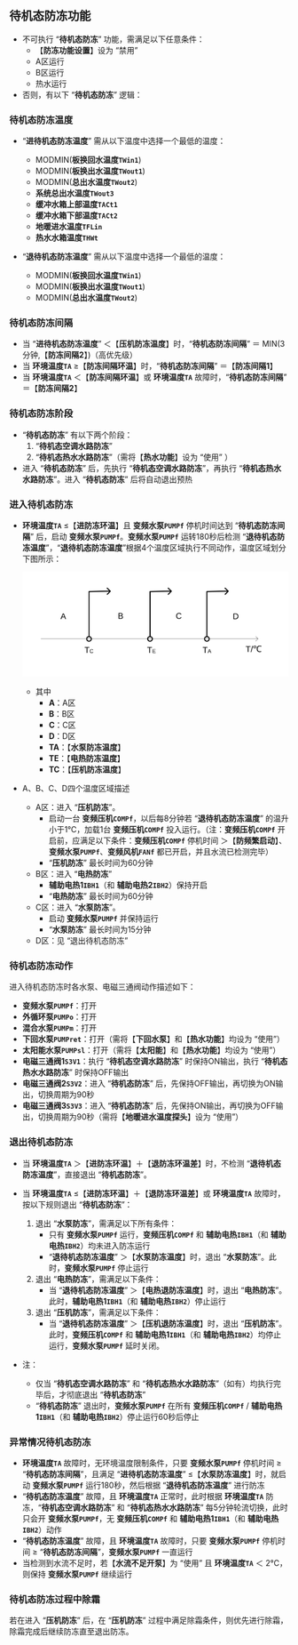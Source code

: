 <!-- 注意事项 -->
<!-- 起始分级标题：##（二级标题） -->

## 待机态防冻功能

- 不可执行 “**待机态防冻**” 功能，需满足以下任意条件：
  - 【**防冻功能设置**】设为 “禁用”
  - A区运行
  - B区运行
  - 热水运行
- 否则，有以下 “**待机态防冻**” 逻辑：

### 待机态防冻温度

- “**进待机态防冻温度**” 需从以下温度中选择一个最低的温度：
  - MODMIN(**板换回水温度`TWin1`**)
  - MODMIN(**板换出水温度`TWout1`**)
  - MODMIN(**总出水温度`TWout2`**)
  - **系统总出水温度`TWout3`**
  - **缓冲水箱上部温度`TACt1`**
  - **缓冲水箱下部温度`TACt2`**
  - **地暖进水温度`TFLin`**
  - **热水水箱温度`THWt`**

- “**退待机态防冻温度**” 需从以下温度中选择一个最低的温度：
  - MODMIN(**板换回水温度`TWin1`**)
  - MODMIN(**板换出水温度`TWout1`**)
  - MODMIN(**总出水温度`TWout2`**)

### 待机态防冻间隔

- 当 “**进待机态防冻温度**” ＜【**压机防冻温度**】时，“**待机态防冻间隔**” ＝ MIN(3分钟,【**防冻间隔2**】)（高优先级）
- 当 **环境温度`TA`** ≥【**防冻间隔环温**】时，“**待机态防冻间隔**” ＝【**防冻间隔1**】
- 当 **环境温度`TA`** ＜【**防冻间隔环温**】或 **环境温度`TA`** 故障时，“**待机态防冻间隔**” ＝【**防冻间隔2**】

### 待机态防冻阶段

- “**待机态防冻**” 有以下两个阶段：
  1. “**待机态空调水路防冻**”
  2. “**待机态热水水路防冻**”（需将【**热水功能**】设为 “使用” ）
- 进入 “**待机态防冻**” 后，先执行 “**待机态空调水路防冻**”，再执行 “**待机态热水水路防冻**”。进入 “**待机态防冻**” 后将自动退出预热

### 进入待机态防冻

- **环境温度`TA`** ≤【**进防冻环温**】且 **变频水泵`PUMPf`** 停机时间达到 “**待机态防冻间隔**” 后，启动 **变频水泵`PUMPf`**。**变频水泵`PUMPf`** 运转180秒后检测 “**退待机态防冻温度**”，“**退待机态防冻温度**”根据4个温度区域执行不同动作，温度区域划分下图所示：

  ![待机态防冻功能-进入待机态防冻](.img/待机态防冻功能-进入待机态防冻.svg#large)

  - 其中
    - **A**：A区
    - **B**：B区
    - **C**：C区
    - **D**：D区
    - **TA**：【**水泵防冻温度**】
    - **TE**：【**电热防冻温度**】
    - **TC**：【**压机防冻温度**】

- A、B、C、D四个温度区域描述
  - A区：进入 “**压机防冻**”。
    - 启动一台 **变频压机`COMPf`**，以后每8分钟若 “**退待机态防冻温度**” 的温升小于1℃，加载1台 **变频压机`COMPf`** 投入运行。（注：**变频压机`COMPf`** 开启前，应满足以下条件：**变频压机`COMPf`** 停机时间 ＞【**防频繁启动**】、**变频水泵`PUMPf`**、**变频风机`FANf`** 都已开启，并且水流已检测完毕）
    - “**压机防冻**” 最长时间为60分钟
  - B区：进入 “**电热防冻**”
    - **辅助电热1`IBH1`**（和 **辅助电热2`IBH2`**）保持开启
    - “**电热防冻**” 最长时间为60分钟
  - C区：进入 “**水泵防冻**”。
    - 启动 **变频水泵`PUMPf`** 并保持运行
    - “**水泵防冻**” 最长时间为15分钟
  - D区：见 “退出待机态防冻”

### 待机态防冻动作

进入待机态防冻时各水泵、电磁三通阀动作描述如下：

- **变频水泵`PUMPf`**：打开
- **外循环泵`PUMPo`**：打开
- **混合水泵`PUMPm`**：打开
- **下回水泵`PUMPret`**：打开（需将【**下回水泵**】和【**热水功能**】均设为 “使用”）
- **太阳能水泵`PUMPsl`**：打开（需将【**太阳能**】和【**热水功能**】均设为 “使用”）
- **电磁三通阀1`S3V1`**：执行 “**待机态空调水路防冻**” 时保持ON输出，执行 “**待机态热水水路防冻**” 时保持OFF输出
- **电磁三通阀2`S3V2`**：进入 “**待机态防冻**” 后，先保持OFF输出，再切换为ON输出，切换周期为90秒
- **电磁三通阀3`S3V3`**：进入 “**待机态防冻**” 后，先保持ON输出，再切换为OFF输出，切换周期为90秒（需将【**地暖进水温度探头**】设为 “使用”）

### 退出待机态防冻

- 当 **环境温度`TA`** ＞【**进防冻环温**】＋【**退防冻环温差**】时，不检测 “**退待机态防冻温度**”，直接退出 “**待机态防冻**”。
- 当 **环境温度`TA`** ≤【**进防冻环温**】＋【**退防冻环温差**】或 **环境温度`TA`** 故障时，按以下规则退出 “**待机态防冻**”：
  1. 退出 “**水泵防冻**”，需满足以下所有条件：
     - 只有 **变频水泵`PUMPf`** 运行，**变频压机`COMPf`** 和 **辅助电热`IBH1`**（和 **辅助电热`IBH2`**）均未进入防冻运行
     - “**退待机态防冻温度**” ＞【**水泵防冻温度**】时，退出 “**水泵防冻**”。此时，**变频水泵`PUMPf`** 停止运行
  2. 退出 “**电热防冻**”，需满足以下条件：
     - 当 “**退待机态防冻温度**” ＞【**电热退防冻温度**】时，退出 “**电热防冻**”。此时，**辅助电热1`IBH1`**（和 **辅助电热`IBH2`**）停止运行
  3. 退出 “**压机防冻**”，需满足以下条件：
     - 当 “**退待机态防冻温度**” ＞【**压机退防冻温度**】时，退出 “**压机防冻**”。此时，**变频压机`COMPf`** 和 **辅助电热1`IBH1`**（和 **辅助电热`IBH2`**）均停止运行，**变频水泵`PUMPf`** 延时关闭。

- 注：
  - 仅当 “**待机态空调水路防冻**” 和 “**待机态热水水路防冻**”（如有）均执行完毕后，才彻底退出 “**待机态防冻**”
  - “**待机态防冻**” 退出时，**变频水泵`PUMPf`** 在所有 **变频压机`COMPf`** / **辅助电热1`IBH1`**（和 **辅助电热`IBH2`**）停止运行60秒后停止

### 异常情况待机态防冻

- **环境温度`TA`** 故障时，无环境温度限制条件，只要 **变频水泵`PUMPf`** 停机时间 ≥ “**待机态防冻间隔**”，且满足 “**进待机态防冻温度**” ≤【**水泵防冻温度**】时，就启动 **变频水泵`PUMPf`** 运行180秒，然后根据 “**退待机态防冻温度**” 进行防冻
- “**待机态防冻温度**” 故障，且 **环境温度`TA`** 正常时，此时根据 **环境温度`TA`** 防冻，“**待机态空调水路防冻**” 和 “**待机态热水水路防冻**” 每5分钟轮流切换，此时只会开 **变频水泵`PUMPf`**，无 **变频压机`COMPf`** 和 **辅助电热1`IBH1`**（和 **辅助电热`IBH2`**）动作
- “**待机态防冻温度**” 故障，且 **环境温度`TA`** 故障时，只要 **变频水泵`PUMPf`** 停机时间 ≥ “**待机态防冻间隔**”，**变频水泵`PUMPf`** 一直运行
- 当检测到水流不足时，若【**水流不足开泵**】为 “使用” 且 **环境温度`TA`** ＜ 2℃，则保持 **变频水泵`PUMPf`** 继续运行

### 待机态防冻过程中除霜

若在进入 “**压机防冻**” 后，在 “**压机防冻**” 过程中满足除霜条件，则优先进行除霜，除霜完成后继续防冻直至退出防冻。
